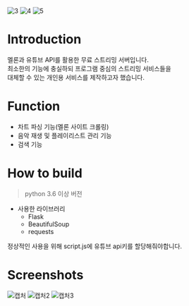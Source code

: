 ![3](https://user-images.githubusercontent.com/29334258/70064885-9b1e1200-162d-11ea-9c5d-3cbeac5dc21f.png)
![4](https://user-images.githubusercontent.com/29334258/70065173-ff40d600-162d-11ea-8801-a631a9fefeb0.png)
![5](https://user-images.githubusercontent.com/29334258/70065174-ff40d600-162d-11ea-9b16-5f3dc7f7564b.png)

# Introduction
멜론과 유튜브 API를 활용한 무료 스트리밍 서버입니다.  
최소한의 기능에 충실하되 프로그램 중심의 스트리밍 서비스들을  
대체할 수 있는 개인용 서비스를 제작하고자 했습니다.  

# Function
* 차트 파싱 기능(멜론 사이트 크롤링)
* 음악 재생 및 플레이리스트 관리 기능 
* 검색 기능

# How to build
> python 3.6 이상 버전
* 사용한 라이브러리
  * Flask 
  * BeautifulSoup 
  * requests  

정상적인 사용을 위해 script.js에 유튜브 api키를 할당해줘야합니다.
 
# Screenshots
![캡처](https://user-images.githubusercontent.com/29334258/69243140-c5131580-0be5-11ea-800f-91f7f46a3934.PNG)
![캡처2](https://user-images.githubusercontent.com/29334258/69243143-c7756f80-0be5-11ea-9204-cac6212a7fc0.PNG)
![캡처3](https://user-images.githubusercontent.com/29334258/69243147-c93f3300-0be5-11ea-9a92-e319ab5e656f.PNG)
